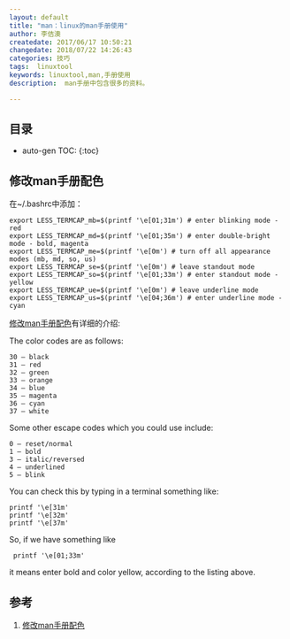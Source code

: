 ```yaml
---
layout: default
title: "man：linux的man手册使用"
author: 李佶澳
createdate: 2017/06/17 10:50:21
changedate: 2018/07/22 14:26:43
categories: 技巧
tags:  linuxtool
keywords: linuxtool,man,手册使用
description:  man手册中包含很多的资料。

---
```


## 目录
* auto-gen TOC:
{:toc}

## 修改man手册配色

在~/.bashrc中添加：

	export LESS_TERMCAP_mb=$(printf '\e[01;31m') # enter blinking mode - red
	export LESS_TERMCAP_md=$(printf '\e[01;35m') # enter double-bright mode - bold, magenta
	export LESS_TERMCAP_me=$(printf '\e[0m') # turn off all appearance modes (mb, md, so, us)
	export LESS_TERMCAP_se=$(printf '\e[0m') # leave standout mode    
	export LESS_TERMCAP_so=$(printf '\e[01;33m') # enter standout mode - yellow
	export LESS_TERMCAP_ue=$(printf '\e[0m') # leave underline mode
	export LESS_TERMCAP_us=$(printf '\e[04;36m') # enter underline mode - cyan

[修改man手册配色][1]有详细的介绍:

The color codes are as follows:

	30 – black
	31 – red
	32 – green
	33 – orange
	34 – blue
	35 – magenta
	36 – cyan
	37 – white

Some other escape codes which you could use include:

	0 – reset/normal
	1 – bold
	3 – italic/reversed
	4 – underlined
	5 – blink

You can check this by typing in a terminal something like:

	printf '\e[31m'
	printf '\e[32m'
	printf '\e[37m'

So, if we have something like

	 printf '\e[01;33m'

it means enter bold and color yellow, according to the listing above.

## 参考

1. [修改man手册配色][1]

[1]: http://www.tuxarena.com/2012/04/tutorial-colored-man-pages-how-it-works/ "修改man手册配色" 
